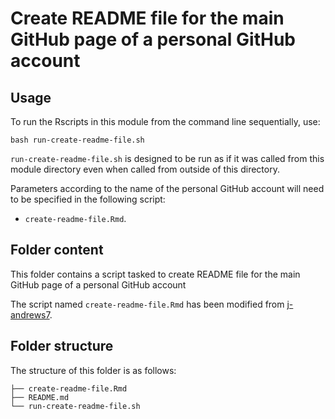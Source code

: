 # Create README file for the main GitHub page of a personal GitHub account

## Usage

To run the Rscripts in this module from the command line sequentially, use:

```
bash run-create-readme-file.sh
```

`run-create-readme-file.sh` is designed to be run as if it was called from this module directory even when called from outside of this directory.

Parameters according to the name of the personal GitHub account will need to be specified in the following script:
- `create-readme-file.Rmd`.


## Folder content
This folder contains a script tasked to create README file for the main GitHub page of a personal GitHub account

The script named `create-readme-file.Rmd` has been modified from [j-andrews7](https://github.com/j-andrews7/j-andrews7/tree/main).

## Folder structure 

The structure of this folder is as follows:

```
├── create-readme-file.Rmd
├── README.md
└── run-create-readme-file.sh
```

